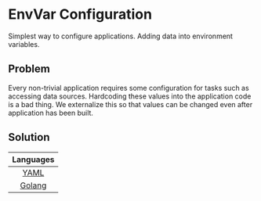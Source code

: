 # EnvVar Configuration

Simplest way to configure applications. Adding data into environment variables.

## Problem

Every non-trivial application requires some configuration for tasks such as accessing data sources. Hardcoding these values into the application code is a bad thing. We externalize this so that values can be changed even after application has been built.

## Solution

| Languages |
|:-:|
| [YAML](./envVarConfiguration.yaml) |
| [Golang](./envVarConfiguration.go) |
